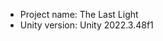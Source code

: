 <!-- UNITY CODE ASSIST INSTRUCTIONS START -->
- Project name: The Last Light
- Unity version: Unity 2022.3.48f1
<!-- UNITY CODE ASSIST INSTRUCTIONS END -->